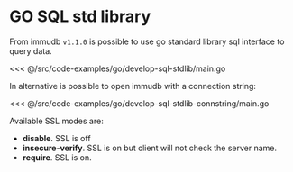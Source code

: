 # GO SQL std library

<WrappedSection>

From immudb `v1.1.0` is possible to use go standard library sql interface to query data.

<<< @/src/code-examples/go/develop-sql-stdlib/main.go

In alternative is possible to open immudb with a connection string:

<<< @/src/code-examples/go/develop-sql-stdlib-connstring/main.go

Available SSL modes are:

* **disable**. SSL is off
* **insecure-verify**. SSL is on but client will not check the server name.
* **require**. SSL is on.

</WrappedSection>